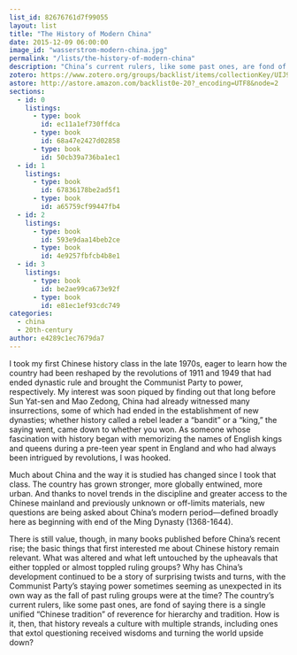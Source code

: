 ```yaml
---
list_id: 82676761d7f99055
layout: list
title: "The History of Modern China"
date: 2015-12-09 06:00:00
image_id: "wasserstrom-modern-china.jpg"
permalink: "/lists/the-history-of-modern-china"
description: "China’s current rulers, like some past ones, are fond of saying there is a single unified “Chinese tradition” of reverence for hierarchy and tradition. How is it, then, that history reveals a culture with multiple strands, including ones that extol questioning received wisdoms and turning the world upside down?"
zotero: https://www.zotero.org/groups/backlist/items/collectionKey/UIJ9U5CG
astore: http://astore.amazon.com/backlist0e-20?_encoding=UTF8&node=2
sections:
  - id: 0
    listings:
      - type: book
        id: ec11a1ef730ffdca
      - type: book
        id: 68a47e2427d02858
      - type: book
        id: 50cb39a736ba1ec1
  - id: 1
    listings:
      - type: book
        id: 67836178be2ad5f1
      - type: book
        id: a65759cf99447fb4
  - id: 2
    listings:
      - type: book
        id: 593e9daa14beb2ce
      - type: book
        id: 4e9257fbfcb4b8e1
  - id: 3
    listings:
      - type: book
        id: be2ae99ca673e92f
      - type: book
        id: e81ec1ef93cdc749
categories:
  - china
  - 20th-century
author: e4289c1ec7679da7
---
```

I took my first Chinese history class in the late 1970s, eager to learn how the country had been reshaped by the revolutions of 1911 and 1949 that had ended dynastic rule and brought the Communist Party to power, respectively. My interest was soon piqued by finding out that long before Sun Yat-sen and Mao Zedong, China had already witnessed many insurrections, some of which had ended in the establishment of new dynasties; whether history called a rebel leader a “bandit” or a “king,” the saying went, came down to whether you won. As someone whose fascination with history began with memorizing the names of English kings and queens during a pre-teen year spent in England and who had always been intrigued by revolutions, I was hooked.

Much about China and the way it is studied has changed since I took that class. The country has grown stronger, more globally entwined, more urban. And thanks to novel trends in the discipline and greater access to the Chinese mainland and previously unknown or off-limits materials, new questions are being asked about China’s modern period—defined broadly here as beginning with end of the Ming Dynasty (1368-1644).

There is still value, though, in many books published before China’s recent rise; the basic things that first interested me about Chinese history remain relevant. What was altered and what left untouched by the upheavals that either toppled or almost toppled ruling groups? Why has China’s development continued to be a story of surprising twists and turns, with the Communist Party’s staying power sometimes seeming as unexpected in its own way as the fall of past ruling groups were at the time? The country’s current rulers, like some past ones, are fond of saying there is a single unified “Chinese tradition” of reverence for hierarchy and tradition. How is it, then, that history reveals a culture with multiple strands, including ones that extol questioning received wisdoms and turning the world upside down?
